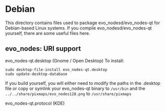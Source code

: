 
Debian
====================
This directory contains files used to package evo_nodesd/evo_nodes-qt
for Debian-based Linux systems. If you compile evo_nodesd/evo_nodes-qt yourself, there are some useful files here.

## evo_nodes: URI support ##


evo_nodes-qt.desktop  (Gnome / Open Desktop)
To install:

	sudo desktop-file-install evo_nodes-qt.desktop
	sudo update-desktop-database

If you build yourself, you will either need to modify the paths in
the .desktop file or copy or symlink your evo_nodes-qt binary to `/usr/bin`
and the `../../share/pixmaps/evo_nodes128.png` to `/usr/share/pixmaps`

evo_nodes-qt.protocol (KDE)


